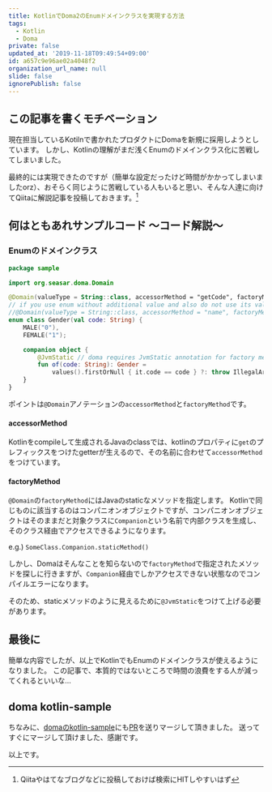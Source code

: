 ```yaml
---
title: KotlinでDoma2のEnumドメインクラスを実現する方法
tags:
  - Kotlin
  - Doma
private: false
updated_at: '2019-11-18T09:49:54+09:00'
id: a657c9e96ae02a4048f2
organization_url_name: null
slide: false
ignorePublish: false
---
```

## この記事を書くモチベーション
現在担当しているKotilnで書かれたプロダクトにDomaを新規に採用しようとしています。
しかし、Kotlinの理解がまだ浅くEnumのドメインクラス化に苦戦してしまいました。

最終的には実現できたのですが（簡単な設定だったけど時間がかかってしまいましたorz）、おそらく同じように苦戦している人もいると思い、そんな人達に向けてQiitaに解説記事を投稿しておきます。[^1]

## 何はともあれサンプルコード 〜コード解説〜

### Enumのドメインクラス
```kotlin
package sample

import org.seasar.doma.Domain

@Domain(valueType = String::class, accessorMethod = "getCode", factoryMethod = "of")
// if you use enum without additional value and also do not use its value for database, you can do like this.
//@Domain(valueType = String::class, accessorMethod = "name", factoryMethod = "valueOf")
enum class Gender(val code: String) {
    MALE("0"),
    FEMALE("1");

    companion object {
        @JvmStatic // doma requires JvmStatic annotation for factory method
        fun of(code: String): Gender =
            values().firstOrNull { it.code == code } ?: throw IllegalArgumentException("${Gender::class.simpleName} does not have such code => $code")
    }
}
```

ポイントは`@Domain`アノテーションの`accessorMethod`と`factoryMethod`です。
#### accessorMethod
Kotlinをcompileして生成されるJavaのclassでは、kotlinのプロパティに`get`のプレフィックスをつけたgetterが生えるので、その名前に合わせて`accessorMethod`をつけています。

#### factoryMethod
`@Domain`の`factoryMethod`にはJavaのstaticなメソッドを指定します。
Kotlinで同じものに該当するのはコンパニオンオブジェクトですが、コンパニオンオブジェクトはそのままだと対象クラスに`Companion`という名前で内部クラスを生成し、そのクラス経由でアクセスできるようになります。

e.g.) `SomeClass.Companion.staticMethod()`

しかし、Domaはそんなことを知らないので`factoryMethod`で指定されたメソッドを探しに行きますが、`Companion`経由でしかアクセスできない状態なのでコンパイルエラーになります。

そのため、staticメソッドのように見えるために`@JvmStatic`をつけて上げる必要があります。

## 最後に

簡単な内容でしたが、以上でKotlinでもEnumのドメインクラスが使えるようになりました。
この記事で、本質的ではないところで時間の浪費をする人が減ってくれるといいな…

## doma kotlin-sample
ちなみに、[domaのkotlin-sample](https://github.com/domaframework/kotlin-sample/)にも[PR](https://github.com/domaframework/kotlin-sample/pull/3)を送りマージして頂きました。
送ってすぐにマージして頂けました、感謝です。


以上です。


[^1]: Qiitaやはてなブログなどに投稿しておけば検索にHITしやすいはず
